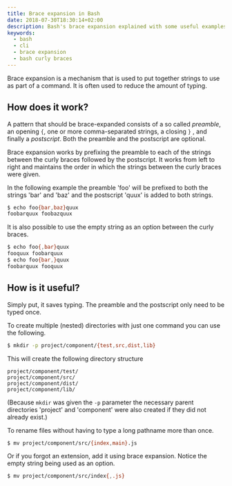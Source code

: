 ```yaml
---
title: Brace expansion in Bash
date: 2018-07-30T18:30:14+02:00
description: Bash's brace expansion explained with some useful examples
keywords:
  - bash
  - cli
  - brace expansion
  - bash curly braces
---
```


Brace expansion is a mechanism that is used to put together strings to use as
part of a command. It is often used to reduce the amount of typing.

## How does it work?

A pattern that should be brace-expanded consists of a so called _preamble_, an
opening `{`, one or more comma-separated strings, a closing `}` , and finally a
_postscript_. Both the preamble and the postscript are optional.

Brace expansion works by prefixing the preamble to each of the strings between
the curly braces followed by the postscript. It works from left to right and
maintains the order in which the strings between the curly braces were given.

In the following example the preamble 'foo' will be prefixed to both the strings
'bar' and 'baz' and the postscript 'quux' is added to both strings.

```bash
$ echo foo{bar,baz}quux
foobarquux foobazquux
```

It is also possible to use the empty string as an option between the curly
braces.

```bash
$ echo foo{,bar}quux
fooquux foobarquux
$ echo foo{bar,}quux
foobarquux fooquux
```

## How is it useful?

Simply put, it saves typing. The preamble and the postscript only need to be
typed once.

To create multiple (nested) directories with just one command you can use the
following.

```bash
$ mkdir -p project/component/{test,src,dist,lib}
```

This will create the following directory structure

```text
project/component/test/
project/component/src/
project/component/dist/
project/component/lib/
```

(Because `mkdir` was given the `-p` parameter the necessary parent directories
'project' and 'component' were also created if they did not already exist.)

To rename files without having to type a long pathname more than once.

```bash
$ mv project/component/src/{index,main}.js
```

Or if you forgot an extension, add it using brace expansion. Notice the empty
string being used as an option.

```bash
$ mv project/component/src/index{,.js}
```
